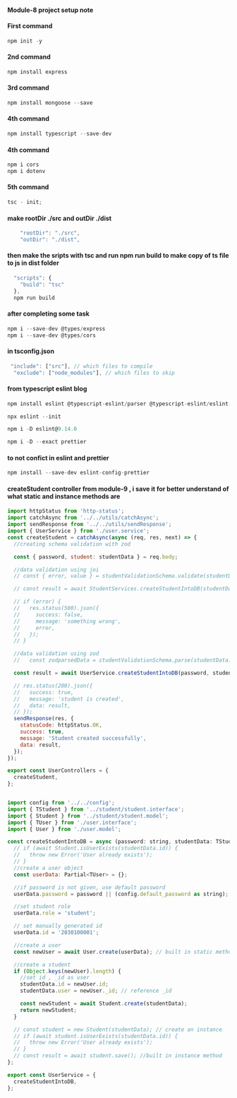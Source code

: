 #### Module-8 project setup note

#### First command

```javascript
npm init -y
```

#### 2nd command

```javascript
npm install express
```

#### 3rd command

```javascript
npm install mongoose --save
```

#### 4th command

```javascript
npm install typescript --save-dev
```

#### 4th command

```javascript
npm i cors
npm i dotenv
```

#### 5th command

```javascript
tsc - init;
```

#### make rootDir ./src and outDir ./dist

```javascript
    "rootDir": "./src",
    "outDir": "./dist",
```

#### then make the sripts with tsc and run npm run build to make copy of ts file to js in dist folder

```javascript
  "scripts": {
    "build": "tsc"
  },
  npm run build
```

#### after completing some task

```javascript
npm i --save-dev @types/express
npm i --save-dev @types/cors
```

#### in tsconfig.json

```javascript
 "include": ["src"], // which files to compile
  "exclude": ["node_modules"], // which files to skip
```

#### from typescript eslint blog

```javascript
npm install eslint @typescript-eslint/parser @typescript-eslint/eslint-plugin --save-dev
```

```javascript
npx eslint --init
```

```javascript
npm i -D eslint@9.14.0
```

```javascript
npm i -D --exact prettier
```

#### to not confict in eslint and prettier

```javascript
npm install --save-dev eslint-config-prettier
```

#### createStudent controller from module-9 , i save it for better understand of what static and instance methods are

```javascript
import httpStatus from 'http-status';
import catchAsync from '../../utils/catchAsync';
import sendResponse from '../../utils/sendResponse';
import { UserService } from './user.service';
const createStudent = catchAsync(async (req, res, next) => {
  //creating schema validation with zod

  const { password, student: studentData } = req.body;

  //data validation using joi
  // const { error, value } = studentValidationSchema.validate(studentData);

  // const result = await StudentServices.createStudentIntoDB(studentData);

  // if (error) {
  //   res.status(500).json({
  //     success: false,
  //     message: 'something wrong',
  //     error,
  //   });
  // }

  //data validation using zod
  //   const zodparsedData = studentValidationSchema.parse(studentData);

  const result = await UserService.createStudentIntoDB(password, studentData);

  // res.status(200).json({
  //   success: true,
  //   message: 'student is created',
  //   data: result,
  // });
  sendResponse(res, {
    statusCode: httpStatus.OK,
    success: true,
    message: 'Student created successfully',
    data: result,
  });
});

export const UserControllers = {
  createStudent,
};


import config from '../../config';
import { TStudent } from '../student/student.interface';
import { Student } from '../student/student.model';
import { TUser } from './user.interface';
import { User } from './user.model';

const createStudentIntoDB = async (password: string, studentData: TStudent) => {
  // if (await Student.isUserExists(studentData.id)) {
  //   throw new Error('User already exists');
  // }
  //create a user object
  const userData: Partial<TUser> = {};

  //if password is not given, use default password
  userData.password = password || (config.default_password as string);

  //set student role
  userData.role = 'student';

  // set manually generated id
  userData.id = '2030100001';

  //create a user
  const newUser = await User.create(userData); // built in static method

  //create a student
  if (Object.keys(newUser).length) {
    //set id , _id as user
    studentData.id = newUser.id;
    studentData.user = newUser._id; // reference _id

    const newStudent = await Student.create(studentData);
    return newStudent;
  }

  // const student = new Student(studentData); // create an instance
  // if (await student.isUserExists(studentData.id)) {
  //   throw new Error('User already exists');
  // }
  // const result = await student.save(); //built in instance method
};

export const UserService = {
  createStudentIntoDB,
};

```
